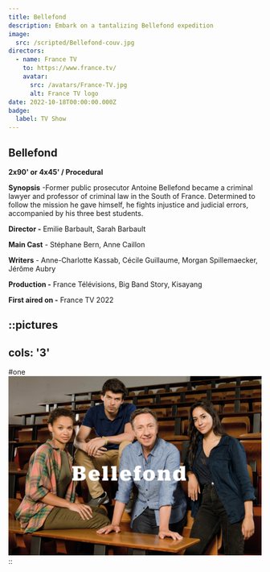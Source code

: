 ```yaml
---
title: Bellefond
description: Embark on a tantalizing Bellefond expedition
image:
  src: /scripted/Bellefond-couv.jpg
directors:
  - name: France TV
    to: https://www.france.tv/
    avatar:
      src: /avatars/France-TV.jpg
      alt: France TV logo
date: 2022-10-18T00:00:00.000Z
badge:
  label: TV Show
---
```


## Bellefond

**2x90' or 4x45' / Procedural**

**Synopsis** -Former public prosecutor Antoine Bellefond became a criminal lawyer and professor of criminal law in the South of France. Determined to follow the mission he gave himself, he fights injustice and judicial errors, accompanied by his three best students.

**Director -** Emilie Barbault, Sarah Barbault

**Main Cast** - Stéphane Bern, Anne Caillon

**Writers** - Anne-Charlotte Kassab, Cécile Guillaume, Morgan Spillemaecker, Jérôme Aubry

**Production -** France Télévisions, Big Band Story, Kisayang

**First aired on -** France TV 2022

::pictures
---
cols: '3'
---
#one
![rocks](/scripted/Bellefond-couv.jpg)
::

